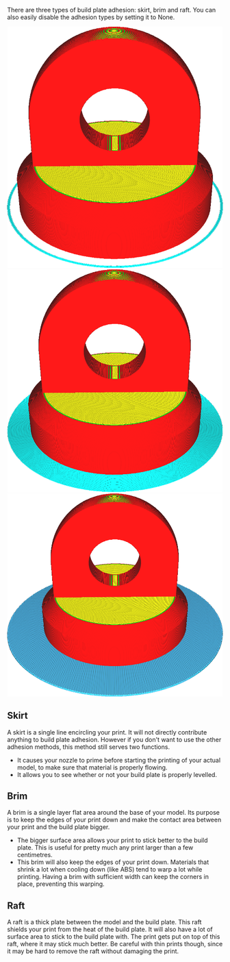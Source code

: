 There are three types of build plate adhesion: skirt, brim and raft. You can also easily disable the adhesion types by setting it to None.

![Skirt](images/adhesion_type_skirt.png)
![Brim](images/adhesion_type_brim.png)
![Raft](images/adhesion_type_raft.png)

Skirt
----
A skirt is a single line encircling your print. It will not directly contribute anything to build plate adhesion. However if you don't want to use the other adhesion methods, this method still serves two functions.
* It causes your nozzle to prime before starting the printing of your actual model, to make sure that material is properly flowing.
* It allows you to see whether or not your build plate is properly levelled.

Brim
----
A brim is a single layer flat area around the base of your model. Its purpose is to keep the edges of your print down and make the contact area between your print and the build plate bigger.
* The bigger surface area allows your print to stick better to the build plate. This is useful for pretty much any print larger than a few centimetres.
* This brim will also keep the edges of your print down. Materials that shrink a lot when cooling down (like ABS) tend to warp a lot while printing. Having a brim with sufficient width can keep the corners in place, preventing this warping.

Raft
----
A raft is a thick plate between the model and the build plate. This raft shields your print from the heat of the build plate. It will also have a lot of surface area to stick to the build plate with. The print gets put on top of this raft, where it may stick much better. Be careful with thin prints though, since it may be hard to remove the raft without damaging the print.
